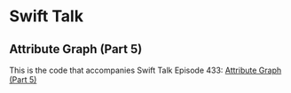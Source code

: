 # Swift Talk
## Attribute Graph (Part 5)

This is the code that accompanies Swift Talk Episode 433: [Attribute Graph (Part 5)](https://talk.objc.io/episodes/S01E433-attribute-graph-part-5)
